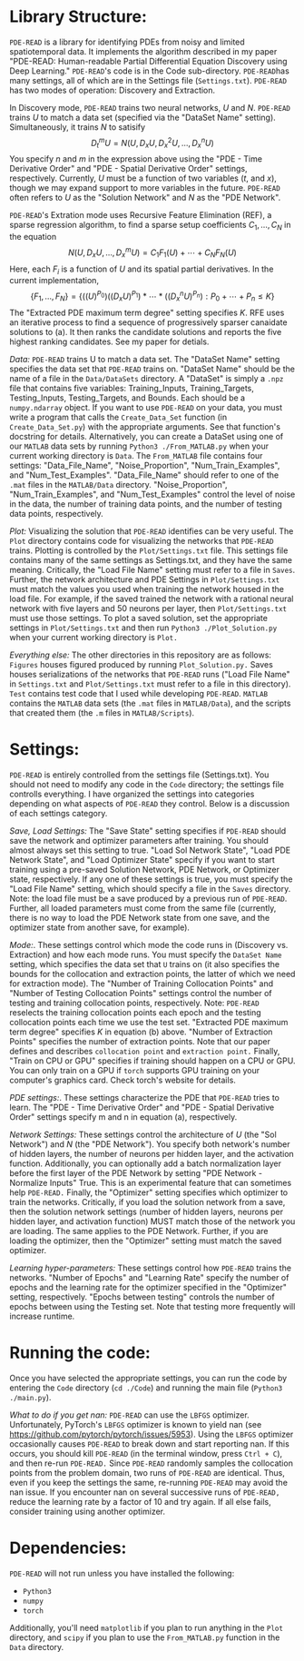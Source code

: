 # Library Structure: #
`PDE-READ` is a library for identifying PDEs from noisy and limited spatiotemporal data. It implements the algorithm described in my paper "PDE-READ: Human-readable Partial Differential Equation Discovery using Deep Learning." `PDE-READ`'s code is in the Code sub-directory. `PDE-READ`has many settings, all of which are in the Settings file (`Settings.txt`). `PDE-READ` has two modes of operation: Discovery and Extraction.

In Discovery mode, `PDE-READ` trains two neural networks, $U$ and $N$. `PDE-READ` trains $U$ to match a data set (specified via the "DataSet Name" setting). Simultaneously, it trains $N$ to satisify
$$D_t^m U = N(U, D_x U, D_x^2 U, \ldots , D_x^n U)$$
You specify $n$ and $m$ in the expression above using the "PDE - Time Derivative Order" and "PDE - Spatial Derivative Order" settings, respectively. Currently, $U$ must be a function of two variables ($t$, and $x$), though we may expand support to more variables in the future. `PDE-READ` often refers to $U$ as the "Solution Network" and $N$ as the "PDE Network".

`PDE-READ`'s Extration mode uses Recursive Feature Elimination (REF), a sparse regression algorithm, to find a sparse setup coefficients $C_1, \ldots , C_N$ in the equation
$$N(U, D_x U, \ldots , D_x^m U) = C_1 F_1(U) + \cdots + C_N F_N(U) \tag{a}$$
Here, each $F_i$ is a function of $U$ and its spatial partial derivatives. In the current implementation,
$$\{ F_1, \ldots , F_N \} = \{ ((U)^{P_0})((D_x U)^{P_1})*\cdots*((D_x^n U)^{P_n} ) : P_0 + \cdots + P_n \leq K \} \tag{b}$$
The "Extracted PDE maximum term degree" setting specifies $K$. RFE uses an iterative process to find a sequence of progressively sparser canaidate solutions to (a). It then ranks the candidate solutions and reports the five highest ranking candidates. See my paper for detials.

*Data:* `PDE-READ` trains U to match a data set. The "DataSet Name" setting specifies the data set that `PDE-READ` trains on. "DataSet Name" should be the name of a file in the `Data/DataSets` directory. A "DataSet" is simply a `.npz` file that contains five variables: Training_Inputs, Training_Targets, Testing_Inputs, Testing_Targets, and Bounds. Each should be a `numpy.ndarray` object. If you want to use `PDE-READ` on your data, you must write a program that calls the `Create_Data_Set` function (in `Create_Data_Set.py`) with the appropriate arguments. See that function's docstring for details. Alternatively, you can create a DataSet using one of our `MATLAB` data sets by running `Python3 ./From_MATLAB.py` when your current working directory is `Data`. The `From_MATLAB` file contains four settings: "Data_File_Name", "Noise_Proportion", "Num_Train_Examples", and "Num_Test_Examples". "Data_File_Name" should refer to one of the `.mat` files in the `MATLAB/Data` directory. "Noise_Proportion", "Num_Train_Examples", and "Num_Test_Examples" control the level of noise in the data, the number of training data points, and the number of testing data points, respectively.

*Plot:* Visualizing the solution that `PDE-READ` identifies can be very useful. The `Plot` directory contains code for visualizing the networks that `PDE-READ` trains. Plotting is controlled by the `Plot/Settings.txt` file. This settings file contains many of the same settings as Settings.txt, and they have the same meaning. Critically, the "Load File Name" setting must refer to a file in `Saves`. Further, the network architecture and PDE Settings in `Plot/Settings.txt` must match the values you used when training the network housed in the load file. For example, if the saved trained the network with a rational neural network with five layers and 50 neurons per layer, then `Plot/Settings.txt` must use those settings. To plot a saved solution, set the appropriate settings in `Plot/Settings.txt` and then run `Python3 ./Plot_Solution.py` when your current working directory is `Plot.`

*Everything else:* The other directories in this repository are as follows: `Figures` houses figured produced by running `Plot_Solution.py.` Saves houses serializations of the networks that `PDE-READ` runs ("Load File Name" in `Settings.txt` and `Plot/Settings.txt` must refer to a file in this directory). `Test` contains test code that I used while developing `PDE-READ`. `MATLAB` contains the `MATLAB` data sets (the `.mat` files in `MATLAB/Data`), and the scripts that created them (the `.m` files in `MATLAB/Scripts`).



# Settings: #
`PDE-READ` is entirely controlled from the settings file (Settings.txt). You should not need to modify any code in the `Code` directory; the settings file controlls everything. I have organized the settings into categories depending on what aspects of `PDE-READ` they control. Below is a discussion of each settings category.

*Save, Load Settings:* The "Save State" setting specifies if `PDE-READ` should save the network and optimizer parameters after training. You should almost always set this setting to true. "Load Sol Network State", "Load PDE Network State", and "Load Optimizer State" specify if you want to start training using a pre-saved Solution Network, PDE Network, or Optimizer state, respectively. If any one of these settings is true, you must specify the "Load File Name" setting, which should specify a file in the `Saves` directory. Note: the load file must be a save produced by a previous run of `PDE-READ`. Further, all loaded parameters must come from the same file (currently, there is no way to load the PDE Network state from one save, and the optimizer state from another save, for example).

*Mode:*. These settings control which mode the code runs in (Discovery vs. Extraction) and how each mode runs. You must specify the `DataSet Name` setting, which specifies the data set that `U` trains on (it also specifies the bounds for the collocation and extraction points, the latter of which we need for extraction mode). The "Number of Training Collocation Points" and "Number of Testing Collocation Points" settings control the number of testing and training collocation points, respectively. Note: `PDE-READ` reselects the training collocation points each epoch and the testing collocation points each time we use the test set. "Extracted PDE maximum term degree" specifies $K$ in equation (b) above. "Number of Extraction Points" specifies the number of extraction points. Note that our paper defines and describes `collocation point` and `extraction point.` Finally, "Train on CPU or GPU" specifies if training should happen on a CPU or GPU. You can only train on a GPU if `torch` supports GPU training on your computer's graphics card. Check torch's website for details.  

*PDE settings:*. These settings characterize the PDE that `PDE-READ` tries to learn. The "PDE - Time Derivative Order" and "PDE - Spatial Derivative Order" settings specify m and n in equation (a), respectively.

*Network Settings:* These settings control the architecture of $U$ (the "Sol Network") and $N$ (the "PDE Network"). You specify both network's number of hidden layers, the number of neurons per hidden layer, and the activation function. Additionally, you can optionally add a batch normalization layer before the first layer of the PDE Network by setting "PDE Network - Normalize Inputs" True. This is an experimental feature that can sometimes help `PDE-READ.` Finally, the "Optimizer" setting specifies which optimizer to train the networks. Critically, if you load the solution network from a save, then the solution network settings (number of hidden layers, neurons per hidden layer, and activation function) MUST match those of the network you are loading. The same applies to the PDE Network. Further, if you are loading the optimizer, then the "Optimizer" setting must match the saved optimizer.

*Learning hyper-parameters:* These settings control how `PDE-READ` trains the networks. "Number of Epochs" and "Learning Rate" specify the number of epochs and the learning rate for the optimizer specified in the "Optimizer" setting, respectively. "Epochs between testing" controls the number of epochs between using the Testing set. Note that testing more frequently will increase runtime.



# Running the code: #
 Once you have selected the appropriate settings, you can run the code by entering the `Code` directory (`cd ./Code`) and running the main file (`Python3 ./main.py`).

 *What to do if you get nan:* `PDE-READ` can use the `LBFGS` optimizer. Unfortunately, PyTorch's `LBFGS` optimizer is known to yield nan (see <https://github.com/pytorch/pytorch/issues/5953>). Using the `LBFGS` optimizer occasionally causes `PDE-READ` to break down and start reporting nan. If this occurs, you should kill `PDE-READ` (in the terminal window, press `Ctrl + C`), and then re-run `PDE-READ.` Since `PDE-READ` randomly samples the collocation points from the problem domain, two runs of `PDE-READ` are identical. Thus, even if you keep the settings the same, re-running `PDE-READ` may avoid the nan issue. If you encounter nan on several successive runs of `PDE-READ,` reduce the learning rate by a factor of $10$ and try again. If all else fails, consider training using another optimizer.


# Dependencies: #
`PDE-READ` will not run unless you have installed the following:
* `Python3`
* `numpy`
* `torch`

Additionally, you'll need `matplotlib` if you plan to run anything in the `Plot` directory, and `scipy` if you plan to use the `From_MATLAB.py` function in the `Data` directory.
